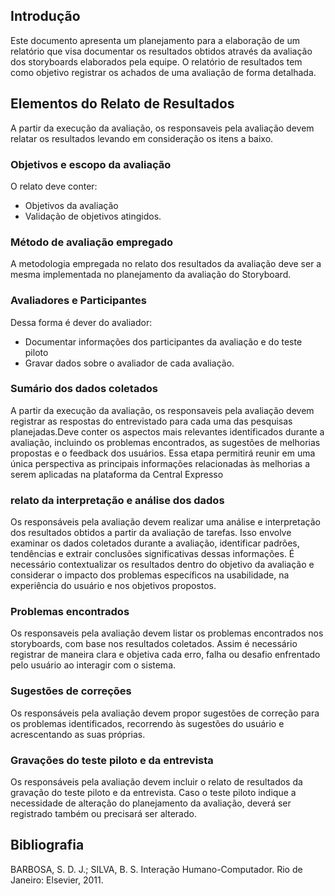 ## Introdução

Este documento apresenta um planejamento para a elaboração de um relatório que visa documentar os resultados obtidos através da avaliação dos storyboards elaborados pela equipe. O relatório de resultados tem como objetivo registrar os achados de uma avaliação de forma detalhada.

## Elementos do Relato de Resultados

A partir da execução da avaliação, os responsaveis pela avaliação devem relatar os resultados levando em consideração os itens a baixo.


### Objetivos e escopo da avaliação
O relato deve conter:

* Objetivos da avaliação
* Validação de objetivos atingidos.


### Método de avaliação empregado

A metodologia empregada no relato dos resultados da avaliação deve ser a mesma implementada no planejamento da avaliação do Storyboard.

### Avaliadores e Participantes
Dessa forma é dever do avaliador:

* Documentar informações dos participantes da avaliação e do  teste piloto 
* Gravar dados sobre o avaliador de cada avaliação.

### Sumário dos dados coletados

A partir da execução da avaliação, os responsaveis pela avaliação devem registrar as respostas do entrevistado para cada uma das pesquisas planejadas.Deve conter os aspectos mais relevantes identificados durante a avaliação, incluindo os problemas encontrados, as sugestões de melhorias propostas e o feedback dos usuários. Essa etapa permitirá reunir em uma única perspectiva as principais informações relacionadas às melhorias a serem aplicadas na plataforma da Central Expresso

### relato da interpretação e análise dos dados

Os responsáveis pela avaliação devem realizar uma análise e interpretação dos resultados obtidos a partir da avaliação de tarefas. Isso envolve examinar os dados coletados durante a avaliação, identificar padrões, tendências e extrair conclusões significativas dessas informações. É necessário contextualizar os resultados dentro do objetivo da avaliação e considerar o impacto dos problemas específicos na usabilidade, na experiência do usuário e nos objetivos propostos.

### Problemas encontrados

Os responsaveis pela avaliação devem listar os problemas encontrados nos storyboards, com base nos resultados coletados. Assim é necessário registrar de maneira clara e objetiva cada  erro, falha ou desafio enfrentado pelo usuário ao interagir com o sistema.

### Sugestões de correções

Os responsáveis pela avaliação devem  propor sugestões de correção para os problemas identificados, recorrendo às sugestões do usuário e acrescentando as suas próprias.

### Gravações do teste piloto e da entrevista

Os responsáveis pela avaliação devem incluir o relato de resultados da gravação do teste piloto e da entrevista. Caso o teste piloto indique a necessidade de alteração do planejamento da avaliação, deverá ser registrado também ou precisará ser alterado.

## Bibliografia

BARBOSA, S. D. J.; SILVA, B. S. Interação Humano-Computador. Rio de Janeiro: Elsevier, 2011. <br>